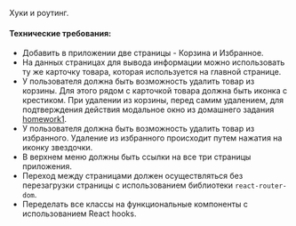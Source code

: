 Хуки и роутинг.

#### Технические требования:
- Добавить в приложении две страницы - Корзина и Избранное.
- На данных страницах для вывода информации можно использовать ту же карточку товара, которая используется на главной странице.
- У пользователя должна быть возможность удалить товар из корзины. Для этого рядом с карточкой товара должна быть иконка с крестиком. При удалении из корзины, перед самим удалением, для подтверждения действия модальное окно из домашнего задания [homework1](../homework1/readme.md).  
- У пользователя должна быть возможность удалить товар из избранного. Удаление из избранного происходит путем нажатия на иконку звездочки.
- В верхнем меню должны быть ссылки на все три страницы приложения.
- Переход между страницами должен осуществляться без перезагрузки страницы с использованием библиотеки `react-router-dom`.
- Переделать все классы на функциональные компоненты с использованием React hooks.
